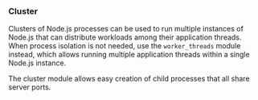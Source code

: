 ### Cluster

Clusters of Node.js processes can be used to run multiple instances of Node.js that can distribute workloads among their application threads. 
When process isolation is not needed, use the `worker_threads` module instead, which allows running multiple application 
threads within a single Node.js instance.

The cluster module allows easy creation of child processes that all share server ports.

